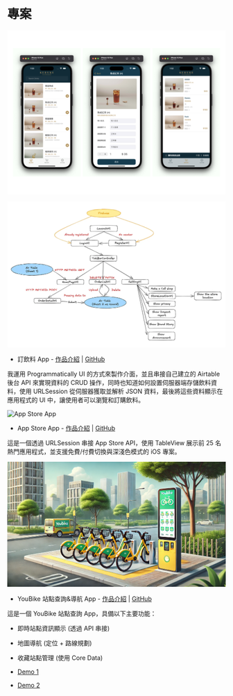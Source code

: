 # **專案**

![DrinkOrderApp](../assets/DrinkOrderApp.png)

![DrinkOrderApp-Concept](../assets/DrinkOrderApp-Concept.png)

- 訂飲料 App - [作品介紹](https://medium.com/彼得潘的-swift-ios-app-開發教室/hw-50-drink-order-app-1-get-6d4f7566c6f5) | [GitHub](https://github.com/dwhao84/DrinkOrderApp)

我運用 Programmatically UI 的方式來製作介面，並且串接自己建立的 Airtable 後台 API 來實現資料的 CRUD 操作，同時也知道如何設置伺服器端存儲飲料資料，使用 URLSession 從伺服器獲取並解析 JSON 資料，最後將這些資料顯示在應用程式的 UI 中，讓使用者可以瀏覽和訂購飲料。

![App Store App](../assets/App-Store-app.gif)

- App Store App - [作品介紹](https://medium.com/彼得潘的-swift-ios-app-開發教室/hw-48-app-store-425538e1f98b) | [GitHub](https://github.com/dwhao84/HW48-App-store)

這是一個透過 URLSession 串接 App Store API，使用 TableView 展示前 25 名熱門應用程式，並支援免費/付費切換與深淺色模式的 iOS 專案。

![Youbike app](../assets/Youbike.png)

- YouBike 站點查詢&導航 App - [作品介紹](https://medium.com/彼得潘的-swift-ios-app-開發教室/hw-47-串接you-bike-api-資料存到core-data-70fa9782e915) | [GitHub](https://github.com/dwhao84/HW-44-JSON-Decoder)

這是一個 YouBike 站點查詢 App，具備以下主要功能：

- 即時站點資訊顯示 (透過 API 串接)
- 地圖導航 (定位 + 路線規劃)
- 收藏站點管理 (使用 Core Data)

- [Demo 1](https://youtube.com/shorts/KihgTuhh8WI?si=YMUgAe0ixhrJkxpt)

- [Demo 2](https://youtube.com/shorts/mkjUWid6G_0?si=1spcBqN0IRjdzoIr)
